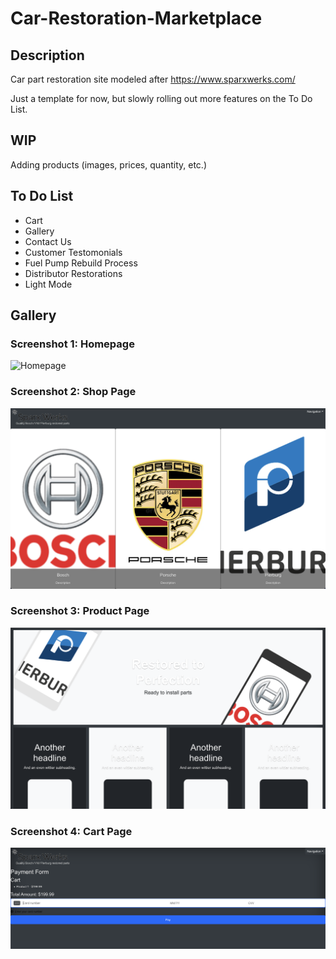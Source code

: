 # Car-Restoration-Marketplace

## Description

Car part restoration site modeled after https://www.sparxwerks.com/

Just a template for now, but slowly rolling out more features on the To Do List.

## WIP

Adding products (images, prices, quantity, etc.)

## To Do List

- Cart
- Gallery
- Contact Us
- Customer Testomonials
- Fuel Pump Rebuild Process
- Distributor Restorations
- Light Mode

## Gallery

### Screenshot 1: Homepage
![Homepage](frontend/public/screenshots/HomepageScreenshot.png)

### Screenshot 2: Shop Page
![Contact Us Page](frontend/public/screenshots/ShoppageScreenshot.png)

### Screenshot 3: Product Page
![Product Page](frontend/public/screenshots/ProductpageScreenshot.png)

### Screenshot 4: Cart Page
![Cart Page](frontend/public/screenshots/CheckoutpageScreenshot.png)



